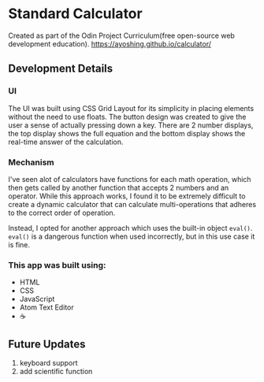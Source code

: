 # Standard Calculator
Created as part of the Odin Project Curriculum(free open-source web development education).
https://ayoshing.github.io/calculator/

## Development Details
### UI
The UI was built using CSS Grid Layout for its simplicity in placing elements without the need to use floats. The button design was created to give the user a sense of actually pressing down a key. There are 2 number displays, the top display shows the full equation and the bottom display shows the real-time answer of the calculation.

### Mechanism
I've seen alot of calculators have functions for each math operation, which then gets called by another function that accepts 2 numbers and an operator. While this approach works, I found it to be extremely difficult to create a dynamic calculator that can calculate multi-operations that adheres to the correct order of operation.

Instead, I opted for another approach which uses the built-in object `eval()`. `eval()` is a dangerous function when used incorrectly, but in this use case it is fine.

### This app was built using:

+ HTML
+ CSS
+ JavaScript
+ Atom Text Editor
+ :coffee:

## Future Updates
1. keyboard support
2. add scientific function
